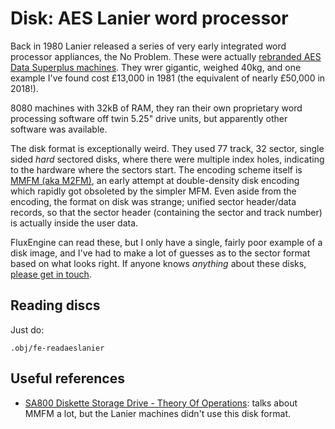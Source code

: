 Disk: AES Lanier word processor
===============================

Back in 1980 Lanier released a series of very early integrated word processor
appliances, the No Problem. These were actually [rebranded AES Data Superplus
machines](http://vintagecomputers.site90.net/aes/). They wrer gigantic,
weighed 40kg, and one example I've found cost £13,000 in 1981 (the equivalent
of nearly £50,000 in 2018!).

8080 machines with 32kB of RAM, they ran their own proprietary word
processing software off twin 5.25" drive units, but apparently other software
was available.

The disk format is exceptionally weird. They used 77 track, 32 sector, single
sided _hard_ sectored disks, where there were multiple index holes,
indicating to the hardware where the sectors start. The encoding scheme
itself is [MMFM (aka
M2FM)](http://www.retrotechnology.com/herbs_stuff/m2fm.html), an early
attempt at double-density disk encoding which rapidly got obsoleted by the
simpler MFM. Even aside from the encoding, the format on disk was strange;
unified sector header/data records, so that the sector header (containing the
sector and track number) is actually inside the user data.

FluxEngine can read these, but I only have a single, fairly poor example of a
disk image, and I've had to make a lot of guesses as to the sector format
based on what looks right. If anyone knows _anything_ about these disks,
[please get in touch](https://github.com/davidgiven/fluxengine/issues/new).

Reading discs
-------------

Just do:

```
.obj/fe-readaeslanier
```

Useful references
-----------------

  * [SA800 Diskette Storage Drive - Theory Of Operations](http://www.hartetechnologies.com/manuals/Shugart/50664-1_SA800_TheorOp_May78.pdf): talks about MMFM a lot, but the Lanier machines didn't use this disk format.